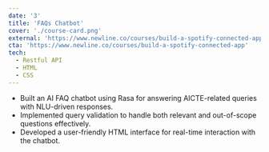 ```yaml
---
date: '3'
title: 'FAQs Chatbot'
cover: './course-card.png'
external: 'https://www.newline.co/courses/build-a-spotify-connected-app'
cta: 'https://www.newline.co/courses/build-a-spotify-connected-app'
tech:
  - Restful API
  - HTML
  - CSS
---
```


- Built an AI FAQ chatbot using Rasa for answering AICTE-related queries with NLU-driven responses.
- Implemented query validation to handle both relevant and out-of-scope questions effectively.
- Developed a user-friendly HTML interface for real-time interaction with the chatbot.

